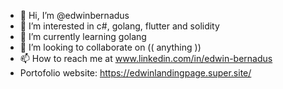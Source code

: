 - 👋 Hi, I’m @edwinbernadus
- 👀 I’m interested in c#, golang, flutter and solidity
- 🌱 I’m currently learning golang
- 💞️ I’m looking to collaborate on (( anything ))
- 📫 How to reach me at www.linkedin.com/in/edwin-bernadus
- Portofolio website: https://edwinlandingpage.super.site/

<!---
edwinbernadus/edwinbernadus is a ✨ special ✨ repository because its `README.md` (this file) appears on your GitHub profile.
You can click the Preview link to take a look at your changes.
--->
